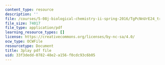 ```yaml
---
content_type: resource
description: ''
file: /courses/5-08j-biological-chemistry-ii-spring-2016/TgPcNnUrE24_transcript.pdf
file_size: 74017
file_type: application/pdf
learning_resource_types: []
license: https://creativecommons.org/licenses/by-nc-sa/4.0/
ocw_type: OCWFile
resourcetype: Document
title: 3play pdf file
uid: 33f3dedd-0782-48e2-a156-f0cdc93c6b05
---
```

